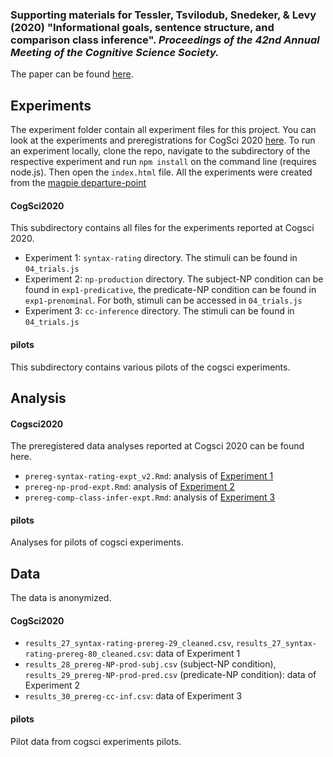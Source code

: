 ### Supporting materials for Tessler, Tsvilodub, Snedeker, & Levy (2020) "Informational goals, sentence structure, and comparison class inference". *Proceedings of the 42nd Annual Meeting of the Cognitive Science Society.*

The paper can be found [here](https://psyarxiv.com/n8eyj/).

## Experiments

The experiment folder contain all experiment files for this project. You can look at the experiments and preregistrations for CogSci 2020 [here](https://tinyurl.com/rcsyz9f). To run an experiment locally, clone the repo, navigate to the subdirectory of the respective experiment and run `npm install` on the command line (requires node.js). Then open the `index.html` file. All the experiments were created from the [magpie departure-point](https://github.com/magpie-ea/magpie-departure-point)

#### CogSci2020

This subdirectory contains all files for the experiments reported at Cogsci 2020.
* Experiment 1: `syntax-rating` directory. The stimuli can be found in `04_trials.js`
* Experiment 2: `np-production` directory. The subject-NP condition can be found in `exp1-predicative`, the predicate-NP condition can be found in `exp1-prenominal`. For both, stimuli can be accessed in `04_trials.js`
* Experiment 3: `cc-inference` directory. The stimuli can be found in `04_trials.js`

#### pilots

This subdirectory contains various pilots of the cogsci experiments.

## Analysis

#### Cogsci2020
The preregistered data analyses reported at Cogsci 2020 can be found here.
* `prereg-syntax-rating-expt_v2.Rmd`: analysis of [Experiment 1](https://github.com/polina-tsvilodub/refpred-expts-analysis/tree/master/experiments/cogsci2020/syntax-rating)
* `prereg-np-prod-expt.Rmd`: analysis of [Experiment 2](https://github.com/polina-tsvilodub/refpred-expts-analysis/tree/master/experiments/cogsci2020/np-production)
* `prereg-comp-class-infer-expt.Rmd`: analysis of [Experiment 3](https://github.com/polina-tsvilodub/refpred-expts-analysis/tree/master/experiments/cogsci2020/cc-inference)

#### pilots
Analyses for pilots of cogsci experiments.

## Data

The data is anonymized.

#### CogSci2020

* `results_27_syntax-rating-prereg-29_cleaned.csv`, `results_27_syntax-rating-prereg-80_cleaned.csv`: data of Experiment 1
* `results_28_prereg-NP-prod-subj.csv` (subject-NP condition), `results_29_prereg-NP-prod-pred.csv` (predicate-NP condition): data of Experiment 2
* `results_30_prereg-cc-inf.csv`: data of Experiment 3

#### pilots

Pilot data from cogsci experiments pilots.
